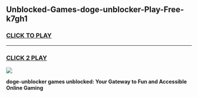 
## Unblocked-Games-doge-unblocker-Play-Free-k7gh1
<h3>
<a href="https://premium76.site?title=doge-unblocker&ref=10A">CLICK TO PLAY</a></h3>
<hr>

<h3>
<a href="https://premium76.site?title=doge-unblocker&ref=10A">CLICK 2 PLAY</a>
  
</h3>

<a href="https://premium76.site?title=doge-unblocker&ref=10A"><img src="https://clearcache.store/games.png"></a>


**doge-unblocker games unblocked: Your Gateway to Fun and Accessible Online Gaming**
